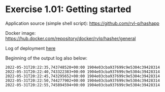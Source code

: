 # Exercise 1.01: Getting started

Application source (simple shell script):
https://github.com/rvl-q/hashapp

Docker image:
https://hub.docker.com/repository/docker/rvlq/hasher/general

Log of deployment [here](./e101.txt)

Beginning of the output log also below:
```
2022-05-31T20:22:35,743748520+00:00 1904e03cba937699c9e5304c39428314
2022-05-31T20:22:40,743322383+00:00 1904e03cba937699c9e5304c39428314
2022-05-31T20:22:45,743295652+00:00 1904e03cba937699c9e5304c39428314
2022-05-31T20:22:50,744277902+00:00 1904e03cba937699c9e5304c39428314
2022-05-31T20:22:55,745894594+00:00 1904e03cba937699c9e5304c39428314
```